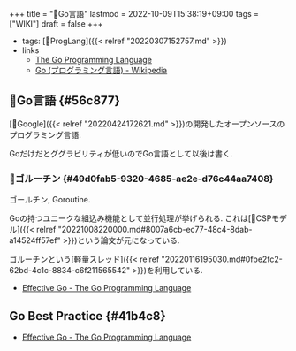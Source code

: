 +++
title = "📝Go言語"
lastmod = 2022-10-09T15:38:19+09:00
tags = ["WIKI"]
draft = false
+++

-   tags: [🔖ProgLang]({{< relref "20220307152757.md" >}})
-   links
    -   [The Go Programming Language](https://go.dev/)
    -   [Go (プログラミング言語) - Wikipedia](https://ja.wikipedia.org/wiki/Go_(%E3%83%97%E3%83%AD%E3%82%B0%E3%83%A9%E3%83%9F%E3%83%B3%E3%82%B0%E8%A8%80%E8%AA%9E))


## 📝Go言語 {#56c877}

[📝Google]({{< relref "20220424172621.md" >}})の開発したオープンソースのプログラミング言語.

Goだけだとググラビリティが低いのでGo言語として以後は書く.


### 📝ゴルーチン {#49d0fab5-9320-4685-ae2e-d76c44aa7408}

ゴールチン, Goroutine.

Goの持つユニークな組込み機能として並行処理が挙げられる. これは[📝CSPモデル]({{< relref "20221008220000.md#8007a6cb-ec77-48c4-8dab-a14524ff57ef" >}})という論文が元になっている.

ゴルーチンという[軽量スレッド]({{< relref "20220116195030.md#0fbe2fc2-62bd-4c1c-8834-c6f211565542" >}})を利用している.

-   [Effective Go - The Go Programming Language](https://go.dev/doc/effective_go#goroutines)


## Go Best Practice {#41b4c8}

-   [Effective Go - The Go Programming Language](https://go.dev/doc/effective_go#introduction)
